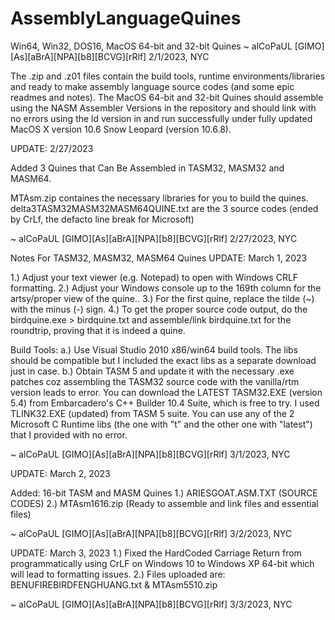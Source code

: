 # AssemblyLanguageQuines
Win64, Win32, DOS16, MacOS 64-bit and 32-bit Quines ~ alCoPaUL [GIMO][As][aBrA][NPA][b8][BCVG][rRlf] 2/1/2023, NYC

The .zip and .z01 files contain the build tools, runtime environments/libraries and ready to make assembly language source codes (and some epic readmes and notes).
The MacOS 64-bit and 32-bit Quines should assemble using the NASM Assembler Versions in the repository and should link with no errors using the ld version in and run successfully under fully updated MacOS X version 10.6 Snow Leopard (version 10.6.8).

UPDATE: 2/27/2023

Added 3 Quines that Can Be Assembled in TASM32, MASM32 and MASM64.

MTAsm.zip containes the necessary libraries for you to build the quines.
delta3TASM32MASM32MASM64QUINE.txt are the 3 source codes (ended by CrLf, the defacto line break for Microsoft)

~ alCoPaUL [GIMO][As][aBrA][NPA][b8][BCVG][rRlf] 2/27/2023, NYC

Notes For TASM32, MASM32, MASM64 Quines 
UPDATE: March 1, 2023

1.) Adjust your text viewer (e.g. Notepad) to open with Windows CRLF formatting.
2.) Adjust your Windows console up to the 169th column for the artsy/proper view of the quine..
3.) For the first quine, replace the tilde (~) with the minus (-) sign.
4.) To get the proper source code output, do the birdquine.exe > birdquine.txt and assemble/link birdquine.txt for the roundtrip, proving that it is indeed a quine.

Build Tools:
a.) Use Visual Studio 2010 x86/win64 build tools. The libs should be compatible but I included the exact libs as a separate download just in case.
b.) Obtain TASM 5 and update it with the necessary .exe patches coz assembling the TASM32 source code with the vanilla/rtm version leads to error. You can download the LATEST TASM32.EXE (version 5.4) from Embarcadero's C++ Builder 10.4 Suite, which is free to try. I used TLINK32.EXE (updated) from TASM 5 suite. You can use any of the 2 Microsoft C Runtime libs (the one with "t" and the other one with "latest") that I provided with no error.

~ alCoPaUL [GIMO][As][aBrA][NPA][b8][BCVG][rRlf] 3/1/2023, NYC

UPDATE: March 2, 2023

Added: 16-bit TASM and MASM Quines
1.) ARIESGOAT.ASM.TXT (SOURCE CODES)
2.) MTAsm1616.zip (Ready to assemble and link files and essential files)

~ alCoPaUL [GIMO][As][aBrA][NPA][b8][BCVG][rRlf] 3/2/2023, NYC

UPDATE: March 3, 2023
1.) Fixed the HardCoded Carriage Return from programmatically using CrLF on Windows 10 to Windows XP 64-bit which will lead to formatting issues.
2.) Files uploaded are: BENUFIREBIRDFENGHUANG.txt & MTAsm5510.zip

~ alCoPaUL [GIMO][As][aBrA][NPA][b8][BCVG][rRlf] 3/3/2023, NYC
